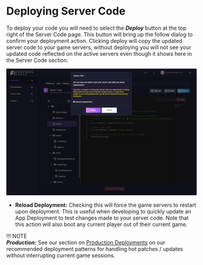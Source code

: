 # Deploying Server Code

To deploy your code you will need to select the ***Deploy*** button at the top right of the Server Code page. This button will bring up the follow dialog to confirm your deployment action. Clicking deploy will copy the updated server code to your game servers, without deploying you will not see your updated code reflected on the active servers even though it shows here in the Server Code section.

![Deploy Code](../../images/deploy-code.jpg)

- **Reload Deployment:** Checking this will force the game servers to restart upon deployment. This is useful when developing to quickly update an App Deployment to test changes made to your server code. Note that this action will also boot any current player out of their current game.

!!! NOTE   
    ***Production:*** See our section on [Production Deployments](../../production/deploy-prod-application/) on our recommended deployment patterns for handling hot patches / updates without interrupting current game sessions.



